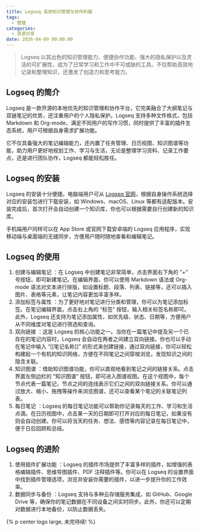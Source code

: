 ```yaml
---
title: Logseq 高效知识管理与协作利器
tags:
  - 管理
categories:
  - 资源分享
date: 2026-04-09 00:00:00
---
```


> Logseq 以其出色的知识管理能力、便捷协作功能、强大的隐私保护以及灵活的可扩展性，成为了日常学习和工作中不可或缺的工具。不仅帮助高效地记录和整理知识，还激发了创造力和思考能力。

<!-- more -->

## Logseq 的简介

Logseq 是一款开源的本地优先的知识管理和协作平台，它完美融合了大纲笔记与双链笔记的优势，还注重用户的个人隐私保护。Logseq 支持多种文件格式，包括 Markdown 和 Org-mode，满足不同用户的写作习惯，同时提供了丰富的插件生态系统，用户可根据自身需求扩展功能。

它不仅具备强大的笔记编辑能力，还内置了任务管理、日历视图、知识图谱等功能，助力用户更好地规划工作、学习与生活，无论是整理学习资料、记录工作要点，还是进行团队协作，Logseq 都能轻松胜任。

## Logseq 的安装

Logseq 的安装十分便捷。电脑端用户可从 [Logseq 官网](https://logseq.com/)，根据自身操作系统选择对应的安装包进行下载安装，如 Windows、macOS、Linux 等都有适配版本。安装完成后，首次打开会自动创建一个知识库，你也可以根据需要自行创建新的知识库。

手机端用户同样可以在 App Store 或官网下载安卓端的 Logseq 应用程序，实现移动端与桌面端的无缝同步，方便用户随时随地查看和编辑笔记。

## Logseq 的使用

  1. 创建与编辑笔记 ：在 Logseq 中创建笔记非常简单，点击界面右下角的 “+” 号按钮，即可新建笔记。在编辑界面，你可以使用 Markdown 语法或 Org-mode 语法对文本进行排版，如设置标题、段落、列表、链接等，还可以插入图片、表格等元素，让笔记内容更加丰富多样。
  2. 添加标签与属性 ：为了更好地对笔记进行分类和管理，你可以为笔记添加标签。在笔记编辑界面，点击右上角的 “标签” 按钮，输入相关标签名称即可。此外，Logseq 还支持为笔记添加属性，如优先级、状态、日期等，方便用户从不同维度对笔记进行筛选和查询。
  3. 双向链接 ：这是 Logseq 的核心功能之一。当你在一篇笔记中提及另一个已存在的笔记内容时，Logseq 会自动在两者之间建立双向链接。你也可以手动在笔记中输入 “[[笔记名称]]” 的形式来创建链接，通过双向链接，你可以轻松构建起一个有机的知识网络，方便在不同笔记之间穿梭浏览，发现知识之间的隐含关联。
  4. 知识图谱 ：借助知识图谱功能，你可以直观地看到笔记之间的链接关系。点击界面左侧边栏的 “知识图谱” 按钮，即可进入图谱视图。在这个视图中，每个节点代表一篇笔记，节点之间的连线表示它们之间的双向链接关系。你可以通过放大、缩小、拖拽等操作来浏览图谱，还可以查看某个笔记的关联笔记列表。
  5. 每日笔记 ：Logseq 的每日笔记功能可以帮助你记录每天的工作、学习和生活点滴。在日历视图中，点击某一天的日期即可打开对应的每日笔记，如果没有则会自动创建。你可以将当天的任务、想法、感悟等内容记录在每日笔记中，便于日后回顾和总结。

## Logseq 的进阶

  1. 使用插件扩展功能 ：Logseq 的插件市场提供了丰富多样的插件，如增强的表格编辑插件、思维导图插件、PDF 注释插件等。你可以在 Logseq 的设置界面中找到插件管理选项，浏览并安装你需要的插件，以进一步提升你的工作效率。
  2. 数据同步与备份 ：Logseq 支持与多种云存储服务集成，如 GitHub、Google Drive 等，确保你的笔记数据在不同设备之间实时同步。此外，你还可以定期对数据进行本地备份，以防止数据丢失。

{% p center logo large, 未完待续! %}